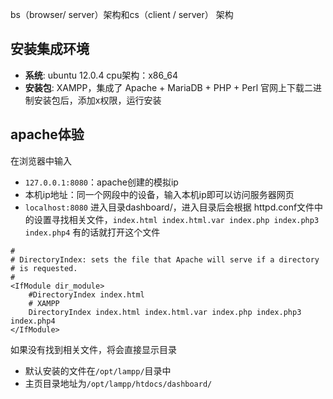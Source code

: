 bs（browser/ server）架构和cs（client / server） 架构

## 安装集成环境
- **系统**: ubuntu 12.0.4  cpu架构：x86_64
- **安装包**: XAMPP，集成了 Apache + MariaDB + PHP + Perl
官网上下载二进制安装包后，添加x权限，运行安装

## apache体验
在浏览器中输入
- `127.0.0.1:8080`：apache创建的模拟ip
- 本机ip地址：同一个网段中的设备，输入本机ip即可以访问服务器网页
- `localhost:8080`
进入目录dashboard/，进入目录后会根据 httpd.conf文件中的设置寻找相关文件，`index.html index.html.var index.php index.php3 index.php4` 有的话就打开这个文件
```
#
# DirectoryIndex: sets the file that Apache will serve if a directory
# is requested.
#
<IfModule dir_module>
    #DirectoryIndex index.html
    # XAMPP
    DirectoryIndex index.html index.html.var index.php index.php3 index.php4
</IfModule>
```
如果没有找到相关文件，将会直接显示目录

- 默认安装的文件在`/opt/lampp/`目录中
- 主页目录地址为`/opt/lampp/htdocs/dashboard/`
